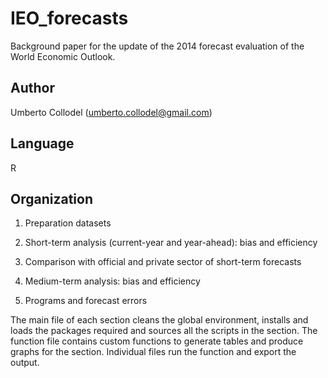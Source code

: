 # IEO_forecasts

Background paper for the update of the 2014 forecast evaluation of the World Economic Outlook. 

## Author

Umberto Collodel (umberto.collodel@gmail.com)

## Language

R


## Organization

1. Preparation datasets

2. Short-term analysis (current-year and year-ahead): bias and efficiency

3. Comparison with official and private sector of short-term forecasts 

4. Medium-term analysis: bias and efficiency

5. Programs and forecast errors


The main file of each section cleans the global environment, installs and loads the packages required 
and sources all the scripts in the section. The function file contains custom functions to generate tables and produce graphs for the section. Individual files run the function and export the output.
